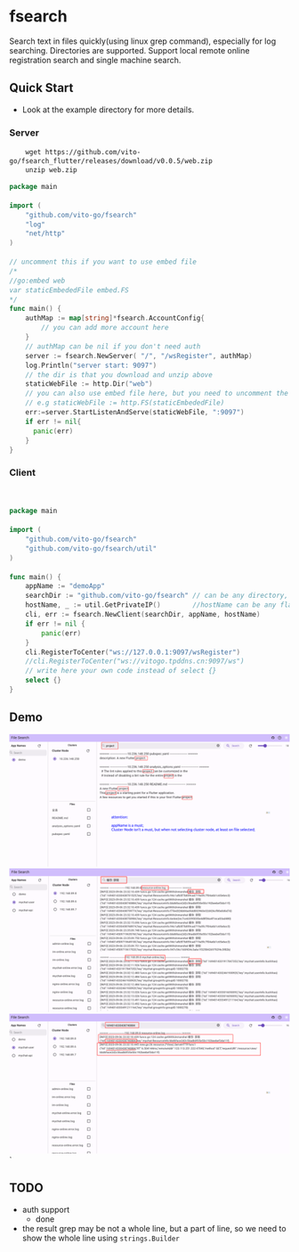 # fsearch

Search text in files quickly(using linux grep command), especially for log searching. Directories are supported.
Support local remote online registration search and single machine search.

## Quick Start
- Look at the example directory for more details.
### Server

```shell
	wget https://github.com/vito-go/fsearch_flutter/releases/download/v0.0.5/web.zip
	unzip web.zip

```

```go
package main

import (
	"github.com/vito-go/fsearch"
	"log"
	"net/http"
)

// uncomment this if you want to use embed file
/*
//go:embed web
var staticEmbededFile embed.FS
*/
func main() {
	authMap := map[string]*fsearch.AccountConfig{
		// you can add more account here		
	}
	// authMap can be nil if you don't need auth
	server := fsearch.NewServer( "/", "/wsRegister", authMap)
	log.Println("server start: 9097")
	// the dir is that you download and unzip above 
	staticWebFile := http.Dir("web")
	// you can also use embed file here, but you need to uncomment the code above and import embed
	// e.g staticWebFile := http.FS(staticEmbededFile)
	err:=server.StartListenAndServe(staticWebFile, ":9097")
    if err != nil{
      panic(err)
    }
}

```

### Client

```go


package main

import (
	"github.com/vito-go/fsearch"
	"github.com/vito-go/fsearch/util"
)

func main() {
	appName := "demoApp"
	searchDir := "github.com/vito-go/fsearch" // can be any directory, especially for logs/ 
	hostName, _ := util.GetPrivateIP()        //hostName can be any flag
	cli, err := fsearch.NewClient(searchDir, appName, hostName)
	if err != nil {
		panic(err)
	}
	cli.RegisterToCenter("ws://127.0.0.1:9097/wsRegister")
	//cli.RegisterToCenter("ws://vitogo.tpddns.cn:9097/ws")
	// write here your own code instead of select {}
	select {}
}

```

## Demo

<img src="./images/fsearch.png" />
<img src="./images/fsearch1.png" />
<img src="./images/fsearch2.png" />`

## TODO

- auth support  
    - done
- the result grep may be not a whole line, but a part of line, so we need to show the whole line using `strings.Builder`
